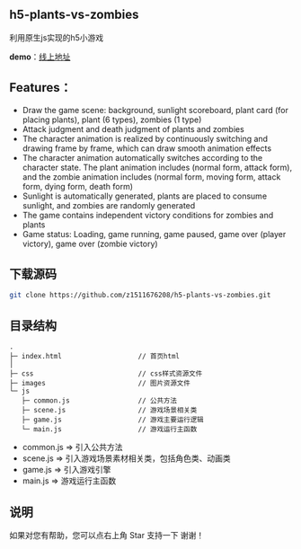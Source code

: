 ## h5-plants-vs-zombies

利用原生js实现的h5小游戏

**demo**：[线上地址](https://github.com/z1511676208/h5-plants-vs-zombies)


## Features：
-  Draw the game scene: background, sunlight scoreboard, plant card (for placing plants), plant (6 types), zombies (1 type)
-  Attack judgment and death judgment of plants and zombies
-  The character animation is realized by continuously switching and drawing frame by frame, which can draw smooth animation effects
-  The character animation automatically switches according to the character state. The plant animation includes (normal form, attack form), and the zombie animation includes (normal form, moving form, attack form, dying form, death form)
-  Sunlight is automatically generated, plants are placed to consume sunlight, and zombies are randomly generated
-  The game contains independent victory conditions for zombies and plants
- Game status: Loading, game running, game paused, game over (player victory), game over (zombie victory)

## 下载源码

``` bash
git clone https://github.com/z1511676208/h5-plants-vs-zombies.git
```

## 目录结构

```
.
├─ index.html                   // 首页html
│  
├─ css                          // css样式资源文件
├─ images                       // 图片资源文件  
└─ js
   ├─ common.js                 // 公共方法
   ├─ scene.js                  // 游戏场景相关类
   ├─ game.js                   // 游戏主要运行逻辑
   └─ main.js                   // 游戏运行主函数
```

* common.js => 引入公共方法
* scene.js => 引入游戏场景素材相关类，包括角色类、动画类
* game.js => 引入游戏引擎
* main.js => 游戏运行主函数

## 说明

如果对您有帮助，您可以点右上角 Star 支持一下 谢谢！
